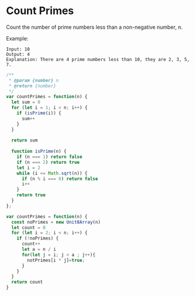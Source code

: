 # Count Primes

Count the number of prime numbers less than a non-negative number, n.

Example:

    Input: 10
    Output: 4
    Explanation: There are 4 prime numbers less than 10, they are 2, 3, 5, 7.


```JavaScript
/**
 * @param {number} n
 * @return {number}
 */
var countPrimes = function(n) {
  let sum = 0
  for (let i = 1; i < n; i++) {
    if (isPrime(i)) {
      sum++
    }
  }
  
  return sum
  
  function isPrime(n) {
    if (n === 1) return false
    if (n === 2) return true
    let i = 2
    while (i <= Math.sqrt(n)) {
      if (n % i === 0) return false
      i++
    }
    return true
  }
};

var countPrimes = function(n) {
  const noPrimes = new Unit8Array(n)
  let count = 0
  for (let i = 2; i < n; i++) {
    if (!noPrimes) {
      count++
      let a = n / i
      for(let j = i; j < a ; j++){
        notPrimes[i * j]=true;
      }
    }
  }
  return count
}
```